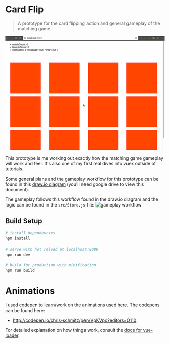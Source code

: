 # Card Flip

> A prototype for the card flipping action and general gameplay of the matching game.

![demo](readmeAttachments/card_flip_prototype_demo.gif)

This prototype is me working out exactly how the matching game gameplay will work and feel. It's also one of my first real dives into vuex outside of tutorials.

Some general plans and the gameplay workflow for this prototype can be found in this [draw.io diagram](https://drive.google.com/file/d/0Bxhfk2Nciu7jOXM4ZDBUZ2M2cUk/view?usp=sharing) (you'll need google drive to view this document).

The gameplay follows this workflow found in the draw.io diagram and the logic can be found in the `src/Store.js` file:
![gameplay workflow](readmeAttachments/gameplay-workflow.png)

## Build Setup

``` bash
# install dependencies
npm install

# serve with hot reload at localhost:8080
npm run dev

# build for production with minification
npm run build
```

# Animations
I used codepen to learn/work on the animations used here. The codepens can be found here:
- http://codepen.io/chris-schmitz/pen/VpKVpo?editors=0110

For detailed explanation on how things work, consult the [docs for vue-loader](http://vuejs.github.io/vue-loader).
